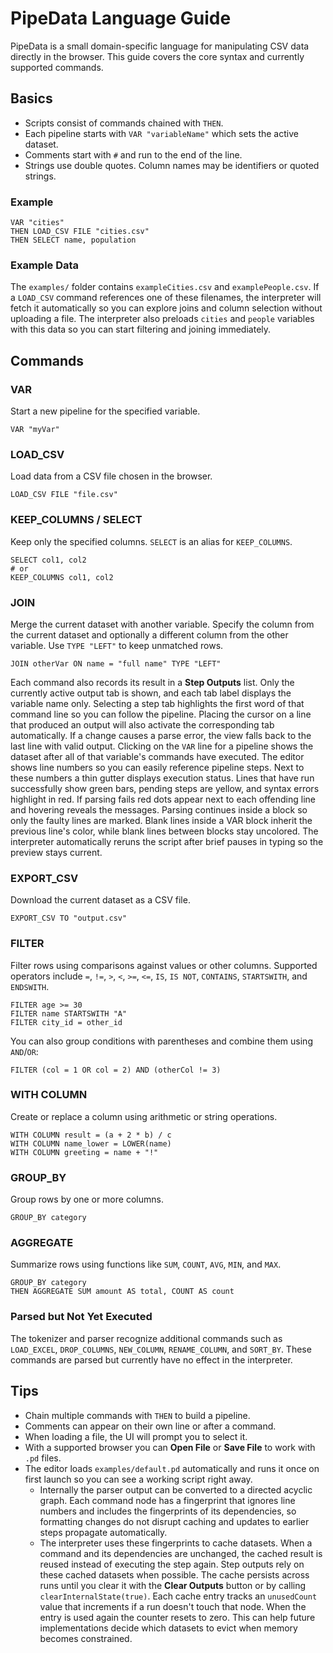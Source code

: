 # PipeData Language Guide

PipeData is a small domain-specific language for manipulating CSV data directly in the browser.
This guide covers the core syntax and currently supported commands.

## Basics

- Scripts consist of commands chained with `THEN`.
- Each pipeline starts with `VAR "variableName"` which sets the active dataset.
- Comments start with `#` and run to the end of the line.
- Strings use double quotes. Column names may be identifiers or quoted strings.

### Example

```
VAR "cities"
THEN LOAD_CSV FILE "cities.csv"
THEN SELECT name, population
```

### Example Data
The `examples/` folder contains `exampleCities.csv` and `examplePeople.csv`.
If a `LOAD_CSV` command references one of these filenames, the interpreter will
fetch it automatically so you can explore joins and column selection without
uploading a file. The interpreter also preloads `cities` and `people` variables
with this data so you can start filtering and joining immediately.

## Commands

### VAR
Start a new pipeline for the specified variable.

```
VAR "myVar"
```

### LOAD_CSV
Load data from a CSV file chosen in the browser.

```
LOAD_CSV FILE "file.csv"
```

### KEEP_COLUMNS / SELECT
Keep only the specified columns. `SELECT` is an alias for `KEEP_COLUMNS`.

```
SELECT col1, col2
# or
KEEP_COLUMNS col1, col2
```

### JOIN
Merge the current dataset with another variable. Specify the column from the current dataset and optionally a different column from the other variable. Use `TYPE "LEFT"` to keep unmatched rows.

```
JOIN otherVar ON name = "full name" TYPE "LEFT"
```

Each command also records its result in a **Step Outputs** list. Only the
currently active output tab is shown, and each tab label displays the variable
name only. Selecting a step tab highlights the first word of that command line
so you can follow the pipeline. Placing the cursor on a line that produced an
output will also activate the corresponding tab automatically. If a change
causes a parse error, the view falls back to the last line with valid output.
Clicking on the
`VAR` line for a pipeline shows the dataset after all of that variable's
commands have executed. The editor shows line numbers so you can easily
reference pipeline steps. Next to these numbers a thin gutter displays
execution status. Lines that have run successfully show green bars, pending
steps are yellow, and syntax errors highlight in red. If parsing fails red dots appear next to each offending line and hovering reveals the messages. Parsing continues inside a block so only the faulty lines are marked. Blank lines inside a VAR
block inherit the previous line's color, while blank lines between blocks stay
uncolored. The interpreter automatically reruns the script after brief
pauses in typing so the preview stays current.

### EXPORT_CSV
Download the current dataset as a CSV file.

```
EXPORT_CSV TO "output.csv"
```

### FILTER
Filter rows using comparisons against values or other columns. Supported operators
include `=`, `!=`, `>`, `<`, `>=`, `<=`, `IS`, `IS NOT`, `CONTAINS`, `STARTSWITH`,
and `ENDSWITH`.

```
FILTER age >= 30
FILTER name STARTSWITH "A"
FILTER city_id = other_id
```

You can also group conditions with parentheses and combine them
using `AND`/`OR`:

```pipe
FILTER (col = 1 OR col = 2) AND (otherCol != 3)
```

### WITH COLUMN
Create or replace a column using arithmetic or string operations.

```
WITH COLUMN result = (a + 2 * b) / c
WITH COLUMN name_lower = LOWER(name)
WITH COLUMN greeting = name + "!"
```

### GROUP_BY
Group rows by one or more columns.

```
GROUP_BY category
```

### AGGREGATE
Summarize rows using functions like `SUM`, `COUNT`, `AVG`, `MIN`, and `MAX`.

```
GROUP_BY category
THEN AGGREGATE SUM amount AS total, COUNT AS count
```

### Parsed but Not Yet Executed
The tokenizer and parser recognize additional commands such as `LOAD_EXCEL`,
`DROP_COLUMNS`, `NEW_COLUMN`, `RENAME_COLUMN`, and `SORT_BY`. These commands are
parsed but currently have no effect in the interpreter.

## Tips

- Chain multiple commands with `THEN` to build a pipeline.
- Comments can appear on their own line or after a command.
- When loading a file, the UI will prompt you to select it.
- With a supported browser you can **Open File** or **Save File** to work
  with `.pd` files.
- The editor loads `examples/default.pd` automatically and runs it once on first
  launch so you can see a working script right away.
  - Internally the parser output can be converted to a directed acyclic graph.
    Each command node has a fingerprint that ignores line numbers and includes
    the fingerprints of its dependencies, so formatting changes do not disrupt
    caching and updates to earlier steps propagate automatically.
  - The interpreter uses these fingerprints to cache datasets. When a command and
    its dependencies are unchanged, the cached result is reused instead of
    executing the step again. Step outputs rely on these cached
    datasets when possible. The cache persists across runs until you clear it with
    the **Clear Outputs** button or by calling `clearInternalState(true)`.
    Each cache entry tracks an `unusedCount` value that increments if a run
    doesn't touch that node. When the entry is used again the counter resets to
    zero. This can help future implementations decide which datasets to evict
    when memory becomes constrained.

